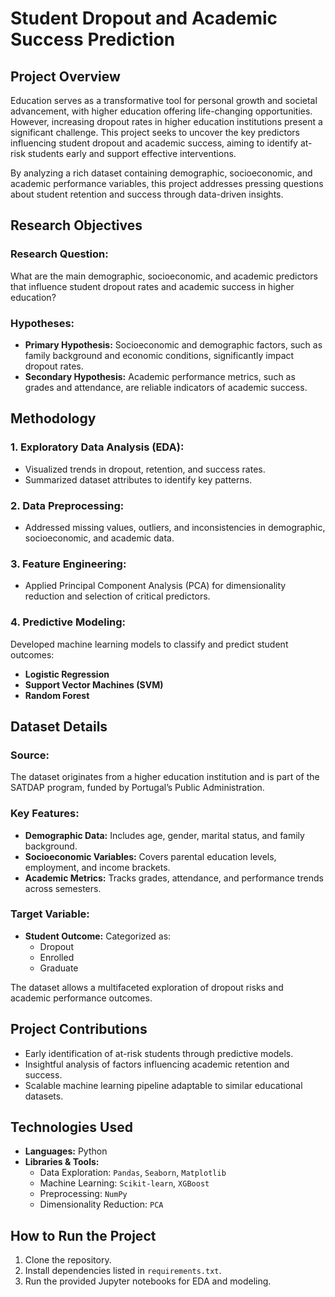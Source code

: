 # Student Dropout and Academic Success Prediction  

## Project Overview  
Education serves as a transformative tool for personal growth and societal advancement, with higher education offering life-changing opportunities. However, increasing dropout rates in higher education institutions present a significant challenge. This project seeks to uncover the key predictors influencing student dropout and academic success, aiming to identify at-risk students early and support effective interventions.  

By analyzing a rich dataset containing demographic, socioeconomic, and academic performance variables, this project addresses pressing questions about student retention and success through data-driven insights.  



## Research Objectives  

### **Research Question:**  
What are the main demographic, socioeconomic, and academic predictors that influence student dropout rates and academic success in higher education?  

### **Hypotheses:**  
- **Primary Hypothesis:** Socioeconomic and demographic factors, such as family background and economic conditions, significantly impact dropout rates.  
- **Secondary Hypothesis:** Academic performance metrics, such as grades and attendance, are reliable indicators of academic success.  



## Methodology  

### 1. **Exploratory Data Analysis (EDA):**  
- Visualized trends in dropout, retention, and success rates.  
- Summarized dataset attributes to identify key patterns.  

### 2. **Data Preprocessing:**  
- Addressed missing values, outliers, and inconsistencies in demographic, socioeconomic, and academic data.  

### 3. **Feature Engineering:**  
- Applied Principal Component Analysis (PCA) for dimensionality reduction and selection of critical predictors.  

### 4. **Predictive Modeling:**  
Developed machine learning models to classify and predict student outcomes:  
- **Logistic Regression**  
- **Support Vector Machines (SVM)**  
- **Random Forest**  



## Dataset Details  

### **Source:**  
The dataset originates from a higher education institution and is part of the SATDAP program, funded by Portugal’s Public Administration.  

### **Key Features:**  
- **Demographic Data:** Includes age, gender, marital status, and family background.  
- **Socioeconomic Variables:** Covers parental education levels, employment, and income brackets.  
- **Academic Metrics:** Tracks grades, attendance, and performance trends across semesters.  

### **Target Variable:**  
- **Student Outcome:** Categorized as:  
  - Dropout  
  - Enrolled  
  - Graduate  

The dataset allows a multifaceted exploration of dropout risks and academic performance outcomes.  



## Project Contributions  
- Early identification of at-risk students through predictive models.  
- Insightful analysis of factors influencing academic retention and success.  
- Scalable machine learning pipeline adaptable to similar educational datasets.  



## Technologies Used  
- **Languages:** Python  
- **Libraries & Tools:**  
  - Data Exploration: `Pandas`, `Seaborn`, `Matplotlib`  
  - Machine Learning: `Scikit-learn`, `XGBoost`  
  - Preprocessing: `NumPy`  
  - Dimensionality Reduction: `PCA`  


## How to Run the Project  
1. Clone the repository.  
2. Install dependencies listed in `requirements.txt`.  
3. Run the provided Jupyter notebooks for EDA and modeling.  
